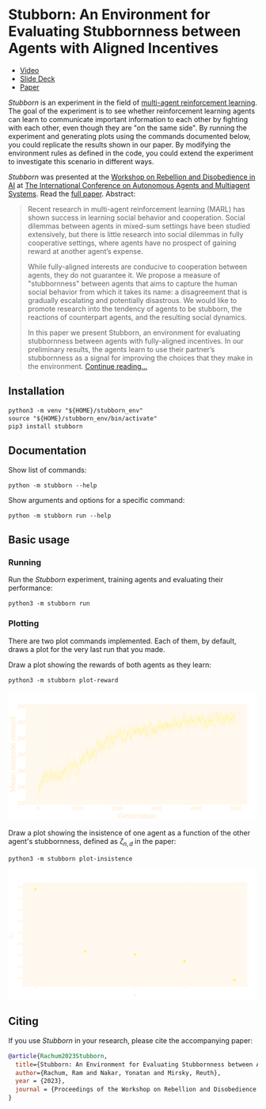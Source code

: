 # Stubborn: An Environment for Evaluating Stubbornness between Agents with Aligned Incentives

* [Video](https://r.rachum.com/stubborn-video)
* [Slide Deck](https://r.rachum.com/stubborn-deck)
* [Paper](http://r.rachum.com/stubborn-paper)

*Stubborn* is an experiment in the field of [multi-agent reinforcement learning](https://en.wikipedia.org/wiki/Multi-agent_reinforcement_learning). The goal of the experiment is to see whether reinforcement learning agents can learn to communicate important information to each other by fighting with each other, even though they are "on the same side". By running the experiment and generating plots using the commands documented below, you could replicate the results shown in our paper. By modifying the environment rules as defined in the code, you could extend the experiment to investigate this scenario in different ways.

*Stubborn* was presented at the [Workshop on Rebellion and Disobedience in AI](https://sites.google.com/view/rad-ai/) at [The International Conference on Autonomous Agents and Multiagent Systems](https://aamas2023.soton.ac.uk/). Read the [full paper](http://r.rachum.com/stubborn-paper). Abstract:

> Recent research in multi-agent reinforcement learning (MARL) has shown success in learning social behavior and cooperation. Social dilemmas between agents in mixed-sum settings have been studied extensively, but there is little research into social dilemmas in fully cooperative settings, where agents have no prospect of gaining reward at another agent’s expense.
>
> While fully-aligned interests are conducive to cooperation between agents, they do not guarantee it. We propose a measure of "stubbornness" between agents that aims to capture the human social behavior from which it takes its name: a disagreement that is gradually escalating and potentially disastrous. We would like to promote research into the tendency of agents to be stubborn, the reactions of counterpart agents, and the resulting social dynamics.
>
> In this paper we present Stubborn, an environment for evaluating stubbornness between agents with fully-aligned incentives. In our preliminary results, the agents learn to use their partner’s stubbornness as a signal for improving the choices that they make in the environment. [Continue reading...](http://r.rachum.com/stubborn-paper)


## Installation

```shell
python3 -m venv "${HOME}/stubborn_env"
source "${HOME}/stubborn_env/bin/activate"
pip3 install stubborn
```


## Documentation

Show list of commands:

```shell
python -m stubborn --help
```

Show arguments and options for a specific command:

```shell
python -m stubborn run --help
```


## Basic usage

### Running

Run the *Stubborn* experiment, training agents and evaluating their performance:

```shell
python3 -m stubborn run
```

### Plotting

There are two plot commands implemented. Each of them, by default, draws a plot for the very last run that you made.

Draw a plot showing the rewards of both agents as they learn:

```shell
python3 -m stubborn plot-reward
```

![plot-reward](misc/images/plot-reward.png)

Draw a plot showing the insistence of one agent as a function of the other agent's stubbornness, defined as $\zeta_{n,d}$ in the paper:

```shell
python3 -m stubborn plot-insistence
```

![plot-insistence](misc/images/plot-insistence.png)



## Citing

If you use *Stubborn* in your research, please cite the accompanying paper:

```bibtex
@article{Rachum2023Stubborn,
  title={Stubborn: An Environment for Evaluating Stubbornness between Agents with Aligned Incentives},
  author={Rachum, Ram and Nakar, Yonatan and Mirsky, Reuth},
  year = {2023},
  journal = {Proceedings of the Workshop on Rebellion and Disobedience in AI at The International Conference on Autonomous Agents and Multiagent Systems}
}
```